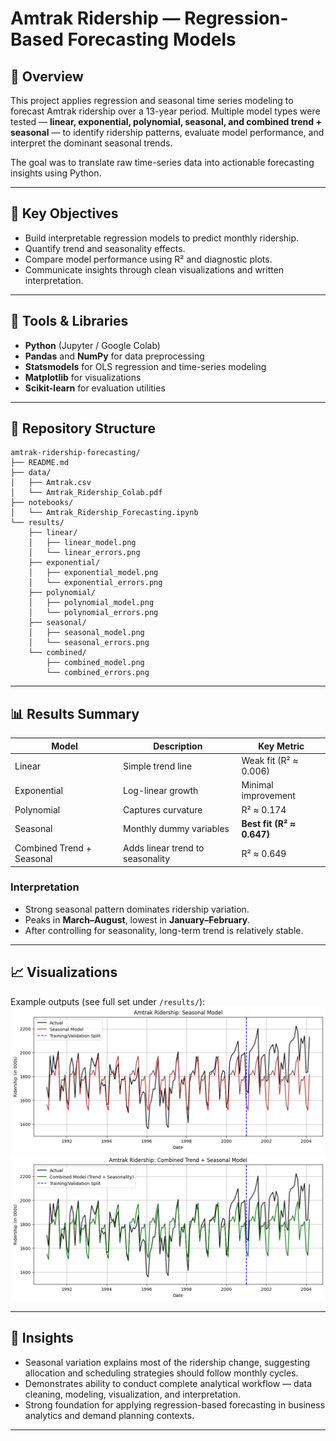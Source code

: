 # Amtrak Ridership — Regression-Based Forecasting Models

## 📘 Overview

This project applies regression and seasonal time series modeling to forecast Amtrak ridership over a 13-year period.
Multiple model types were tested — **linear, exponential, polynomial, seasonal, and combined trend + seasonal** — to identify ridership patterns, evaluate model performance, and interpret the dominant seasonal trends.

The goal was to translate raw time-series data into actionable forecasting insights using Python.

---

## 🧠 Key Objectives

* Build interpretable regression models to predict monthly ridership.
* Quantify trend and seasonality effects.
* Compare model performance using R² and diagnostic plots.
* Communicate insights through clean visualizations and written interpretation.

---

## 🧰 Tools & Libraries

* **Python** (Jupyter / Google Colab)
* **Pandas** and **NumPy** for data preprocessing
* **Statsmodels** for OLS regression and time-series modeling
* **Matplotlib** for visualizations
* **Scikit-learn** for evaluation utilities 

---

## 📂 Repository Structure

```
amtrak-ridership-forecasting/
├── README.md
├── data/
│   ├── Amtrak.csv
│   └── Amtrak_Ridership_Colab.pdf
├── notebooks/
│   └── Amtrak_Ridership_Forecasting.ipynb
└── results/
    ├── linear/
    │   ├── linear_model.png
    │   └── linear_errors.png
    ├── exponential/
    │   ├── exponential_model.png
    │   └── exponential_errors.png
    ├── polynomial/
    │   ├── polynomial_model.png
    │   └── polynomial_errors.png
    ├── seasonal/
    │   ├── seasonal_model.png
    │   └── seasonal_errors.png
    └── combined/
        ├── combined_model.png
        └── combined_errors.png

```

---

## 📊 Results Summary

| Model                     | Description                      | Key Metric                |
| ------------------------- | -------------------------------- | ------------------------- |
| Linear                    | Simple trend line                | Weak fit (R² ≈ 0.006)     |
| Exponential               | Log-linear growth                | Minimal improvement       |
| Polynomial                | Captures curvature               | R² ≈ 0.174                |
| Seasonal                  | Monthly dummy variables          | **Best fit (R² ≈ 0.647)** |
| Combined Trend + Seasonal | Adds linear trend to seasonality | R² ≈ 0.649                |

### Interpretation

* Strong seasonal pattern dominates ridership variation.
* Peaks in **March–August**, lowest in **January–February**.
* After controlling for seasonality, long-term trend is relatively stable.

---

## 📈 Visualizations

Example outputs (see full set under `/results/`):
![Seasonal Model](results/seasonal/seasonal_model.png)
![Combined Model](results/combined/combined_model.png)

---

## 📘 Insights

* Seasonal variation explains most of the ridership change, suggesting allocation and scheduling strategies should follow monthly cycles.
* Demonstrates ability to conduct complete analytical workflow — data cleaning, modeling, visualization, and interpretation.
* Strong foundation for applying regression-based forecasting in business analytics and demand planning contexts.

---

